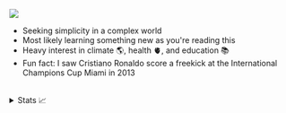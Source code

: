 <p align="left">
  <img src="https://skillicons.dev/icons?i=typescript,python,javascript,react,linux,bash,docker,github,git,mysql,postgresql" />
</p>

- Seeking simplicity in a complex world
- Most likely learning something new as you're reading this
- Heavy interest in climate 🌎, health 🫀, and education 📚
- Fun fact: I saw Cristiano Ronaldo score a freekick at the International Champions Cup Miami in 2013
<br/>
<details>
  <summary>Stats 📈</summary>
<img src="https://github-readme-stats-lake-gamma.vercel.app/api?username=tomrod10&count_private=true&hide_border=true&show_icons=true&theme=github_dark_dimmed">
<img src="https://github-readme-stats-lake-gamma.vercel.app/api/top-langs/?username=tomrod10&layout=compact&theme=github_dark_dimmed&hide_border=true&count_private=true&langs_count=5&hide=Makefile,Tcl,Tex">
</details>
<!--
Instead of Blog Posts, I can add a contributions section
with all the open-source projects that I've contributed to
-->
